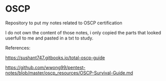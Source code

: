 # OSCP
Repository to put my notes related to OSCP certification

I do not own the content of those notes, i only copied the parts that looked userfull to me and pasted in a txt to study.

References:

https://sushant747.gitbooks.io/total-oscp-guide


https://github.com/wwong99/pentest-notes/blob/master/oscp_resources/OSCP-Survival-Guide.md
